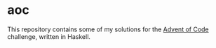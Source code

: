 # aoc

This repository contains some of my solutions for the [Advent of Code](https://adventofcode.com/) challenge, written in Haskell.
